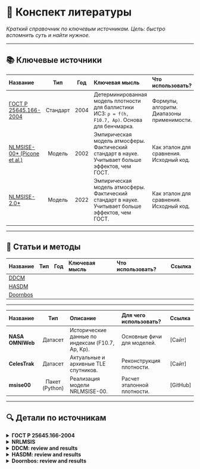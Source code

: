 # 📖 Конспект литературы

*Краткий справочник по ключевым источникам. Цель: быстро вспомнить суть и найти нужное.*

---

## 📚 Ключевые источники

| Название | Тип | Год | Ключевая мысль | Что использовать? | Ссылка |
|:---------|:---:|:---:|:---------------|:------------------|:-------|
| <a href="#gost-25645-166-2004">ГОСТ Р 25645.166-2004</a> | Стандарт | 2004 | Детерминированная модель плотности для баллистики ИСЗ: `ρ = f(h, F10.7, Ap)`. Основа для бенчмарка. | Формулы, алгоритм. Диапазоны применимости. | [PDF] |
|  <a href="#nrlmsis">NLMSISE-00* (Picone et al.) | Модель | 2002 | Эмпирическая модель атмосферы. Фактический стандарт в науке. Учитывает больше эффектов, чем ГОСТ. | Как эталон для сравнения. Исходный код. | [Сайт] |
|  <a href="#nrlmsis">NLMSISE-2.0* | Модель | 2022 | Эмпирическая модель атмосферы. Фактический стандарт в науке. Учитывает больше эффектов, чем ГОСТ. | Как эталон для сравнения. Исходный код. | [Сайт] || | | | | | |
| | | | | | |

---

## 🧪 Статьи и методы

| Название | Тип | Год | Ключевая мысль | Что использовать? | Ссылка |
|:---------|:---:|:---:|:---------------|:------------------|:-------|
|<a href="#DDCM">DDCM</a>  | | | | | |
|<a href="#HASDM">HASDM</a>  | | | | | |
|<a href="#Doornbos">Doornbos</a>  | | | | | |

---


| Название | Тип | Описание | Для чего использовать? | Ссылка |
|:---------|:---:|:---------|:-----------------------|:-------|
| **NASA OMNIWeb** | Датасет | Исторические данные по индексам (F10.7, Ap, Kp). | Основные фичи для моделей. | [Сайт] |
| **CelesTrak** | Датасет | Актуальные и архивные TLE спутников. | Реконструкция плотности. | [Сайт] |
| **msise00** | Пакет (Python) | Реализация модели NRLMSISE-00. | Расчет эталонной плотности. | [GitHub] |




---
## 🔍 Детали по источникам
<details>
<summary id="gost-25645-166-2004">
    <strong>ГОСТ Р 25645.166-2004</strong>
</summary>
<br>

Модель плотности атмосферы для высот **120–1500 км**. Задача: по известным значениям $(\vec{r}, t, \text{солнечная активность})$ вычислить плотность атмосферы $\rho$.  

---

### 📊 **1. Ключевые параметры**

Модель требует три главных параметра, определяющих состояние атмосферы:

* **Высота над поверхностью Земли** $h$, км.
* **Радиопоток Солнца на длине волны 10,7 см** $F_{10.7}$, единицы $10^{-22}$ Вт/(м²·Гц).  
  - Индекс солнечной активности, коррелирует с УФ-излучением, нагревающим верхнюю атмосферу.
  - Используется среднесуточное значение $F_{10.7}$ и 81-дневное средневзвешенное $F_{81}$.
* **Индекс геомагнитной возмущенности** $K_p$ (среднесуточный) или $k_{3h}$ (трёхчасовой).

---

### 📌 **2. Основные определения**

* $F_{10.7}$ — среднесуточный индекс солнечной активности  
* $F_{81}$ — средневзвешенный индекс за 81 день  
* $F_0$ — фиксированный уровень солнечной активности (кратный 25)  
* $K_p$ — среднесуточный планетарный индекс геомагнитной возмущенности  
* $k_{3h}$ — трёхчасовой индекс геомагнитной возмущенности  
* $h$ — высота над поверхностью Земли, км  
* $\rho_n$ — ночная плотность атмосферы  
* $K_0, K_1, K_2, K_3, K_4$ — коэффициенты, учитывающие разные циклические и возмущающие эффекты  
---
### ⚙️ **3. Формула плотности атмосферы**

Полная модель для плотности атмосферы $\rho = \rho_n \cdot K_0 \cdot (1 + K_1 + K_2 + K_3 + K_4)$


Где:

1. **$\rho_n$ — ночная плотность**  
$\rho_n = \rho_0 \cdot \exp(a_0 + a_1 h + a_2 h^2 + a_3 h^3 + a_4 h^4 + a_5 h^5 + a_6 h^6)$  
- $\rho_0 = 1.58868 \cdot 10^{-8}$ кг/м³ (на высоте 120 км)  

2. **$K_0$ — корректировка по уровню солнечной активности**  
$K_0 = 1 + l_0 + l_1 h + l_2 h^2 + l_3 h^3 - l_4 h^4 \cdot \frac{F_{81} - F_0}{F_0}$

3. **$K_1$ — суточный эффект**  
$K_1 = (c_0 + c_1 h + c_2 h^2 + c_3 h^3 + c_4 h^4) \cdot \cos^{n_0 + n_1 h + n_2 h^2}(\phi/2 )$
- $\phi$ - центральный угол между $max(\rho)$ и точкой пространства
4. **$K_2$ — полугодовой эффект**  
$K_2 = (d_0 + d_1 h + d_2 h^2 + d_3 h^3 + d_4 h^4) \cdot A(d)$

$A(d) = A_0 + A_1 d + A_2 d^2 + A_3 d^3 + A_4 d^4 + A_5 d^5 + A_6 d^6 + A_7 d^7 + A_8 d^8$
- d - число суток от начала года

5. **$K_3$ — влияние радиопотока Солнца**  
$K_3 = (b_0 + b_1 h + b_2 h^2 + b_3 h^3 + b_4 h^4) \cdot \dfrac{F_{10.7} - F_{81}}{F_{81} + |F_{10.7} - F_{81}|}$

6. **$K_4$ — геомагнитная возмущенность**  
$K_4 = (e_0 + e_1 h + e_2 h^2 + e_3 h^3 + e_4 h^4)(e_5 + e_6 K_p + e_7 K_p^2 + e_8 K_p^3)$

### 📊 **4. Коэффициенты модели**

- Коэффициенты $(a_i, b_i, c_i, d_i, e_i)$ задаются таблично для **семи фиксированных уровней солнечной активности** $F_0 = 75, 100, 125, 150, 175, 200, 250$.
- Высотные диапазоны применения коэффициентов:
  1. Первый диапазон: 120–<X₁> км
  2. Второй диапазон: X₁–1500 км  

---

### ⏱ **5. Запаздывание эффектов**

- Солнечная активность: $\Delta t_F = 1.7$ суток  
- Геомагнитная активность:
  - Среднесуточный $K_p$: $\Delta t_{K_p} = 0.6$ суток  
  - 3-часовой $k_{3h}$: $\Delta t_{k} = 0.25$ суток  


---

### 🔗 **6. Циклические эффекты и соответствие коэффициентам**

| Эффект | Коэффициент | Комментарий |
|--------|------------|-------------|
| Вековое изменение плотности (11-летний цикл) | $K_0$ | Через отклонение $F_{10.7}-F_0$ |
| Суточный эффект | $K_1$ | Через косинус функции и фазовый сдвиг |
| Полугодовой эффект | $K_2$ | Через множитель $A(d)$ |
| Радиоизлучение Солнца | $K_3$ | Через отклонение $F_{10.7}-F_{81}$ |
| Геомагнитная активность | $K_4$ | Через $K_p$ или $k_{3h}$ |

---

### ⚙️ 7. Общая формула для нижней атмосферы

Для **высот менее 120 км** пространственно-временные вариации плотности **не учитываются**. Плотность атмосферы $\rho(h)$ задается как:

$\rho(h) = {a_{0i}}{\exp\Big(k_{1i} \cdot (h - h_i) + k_{2i} \cdot (h - h_i)^2\Big)}$

Где:

- $h$ — высота над поверхностью Земли, км  
- $a_0, k_1, k_2$ — коэффициенты модели, зависящие от слоя  
- $h_0$fd — нижняя граница слоя  
- Слои нумеруются $j = 1..4$, см. таблицу ниже  

![График плотности](image/rhomini.png)


Коэффициенты для высот 0–60 км аппроксимированы по ГОСТ 4401.  
Для 60–120 км коэффициенты уточнены по данным торможения ИСЗ и согласованы с данными на 60 км.  

1. Выбирается слой $j$, в который попадает высота $h$.  
2. Подставляются $a_0, k_1, k_2, h_{0}$ в формулу $\rho(h)$.  
3. Получается плотность атмосферы $\rho$ для данной высоты.  
</details>

<details>
<summary id="nrlmsis">
    <strong>NRLMSIS</strong>
</summary>
<br>

Модель **NRLMSIS** (последняя версия NRLMSIS 2.0, 2020) — это эмпирическая модель атмосферы Земли, охватывающая высоты от **0 до 1000 км** (в расширенной версии — до 2000 км).  
Она широко используется в космической баллистике, радиоастрономии, спутниковой навигации и при расчётах торможения ИСЗ.

---

### 📊 **1. Ключевые параметры входа**

Модель требует следующих параметров для вычисления атмосферных характеристик:

* **Высота над поверхностью Земли** $h$, км (0–1000/2000 км).  
* **Географические координаты**:
  - Географическая широта $\varphi$, градусы.  
  - Географическая долгота $\lambda$, градусы.  
* **Время**:
  - Дата в формате «год + день года» (DOY).  
  - Всемирное время (UT), часы.  
* **Солнечные индексы**:
  - $F_{10.7}$ — индекс солнечной активности за день наблюдения.  
  - $F_{10.7a}$ — 81-дневное сглаженное значение $F_{10.7}$.  
* **Геомагнитная активность**:
  - $Ap$ — 3-часовой или среднесуточный планетарный индекс геомагнитной активности.

---

### 📌 **2. Основные определения**

* $F_{10.7}$ — индекс солнечной активности, Вт/(м²·Гц).  
* $F_{10.7a}$ — сглаженное среднее $F_{10.7}$ за 81 день.  
* $Ap$ — индекс геомагнитной возмущённости.  
* $h$ — высота над поверхностью Земли, км.  
* $\varphi, \lambda$ — географические координаты.  
* $DOY$ — номер дня в году (1–365/366).  
* $UT$ — всемирное время.  

---

### ⚙️ **3. Физические выходные параметры**

Модель вычисляет:  

1. **Температуру:**
   - $T_n(h)$ — нейтральная температура атмосферы (К).  
   - $T_i(h)$ — ионная температура (К).  

2. **Концентрации основных компонентов:**
   - $n(N_2)$ — молекулярный азот.  
   - $n(O_2)$ — кислород.  
   - $n(O)$ — атомарный кислород.  
   - $n(He)$ — гелий.  
   - $n(H)$ — водород.  
   - $n(Ar)$ — аргон.  
   - $n(N)$ — атомарный азот.  

3. **Общая масса атмосферы:**
   - $\rho(h)$ — массовая плотность атмосферы (кг/м³).  

---

### 📊 **4. Основные эффекты, учитываемые моделью**

| Эффект | Где учитывается |
|--------|-----------------|
| Суточные и сезонные вариации | через $\varphi, \lambda, UT, DOY$ |
| Солнечная активность (81-дневная и текущая) | через $F_{10.7}$ и $F_{10.7a}$ |
| Геомагнитная активность | через индекс $Ap$ |
| Высотная структура атмосферы | через эмпирические аппроксимации для каждой компоненты |
| Долгосрочные климатические тренды | в последних версиях модели учтены статистически |

---

### ⚙️ **5. Общий принцип расчёта**

1. На основе входных данных (высота, широта, долгота, UT, DOY) определяется **базовая структура атмосферы**.  
2. Вносятся поправки:  
   * на солнечную активность ($F_{10.7}, F_{10.7a}$),  
   * на геомагнитную активность ($Ap$),  
   * на сезонные и суточные эффекты.  
3. Рассчитываются:
   * температурный профиль,  
   * плотности отдельных газов,  
   * суммарная плотность атмосферы.  

---

### 🔗 **6. Отличия от ГОСТ Р 25645.166-2004**

| Характеристика | ГОСТ 25645.166 | NRLMSIS |
|----------------|----------------|---------|
| Диапазон высот | 0–1500 км | 0–1000 (2000) км |
| Основные параметры | $F_{10.7}$, $K_p/k_{3h}$ | $F_{10.7}$, $F_{10.7a}$, $Ap$ |
| Циклические эффекты | 11-летний, суточный, полугодовой, геомагнитный | Суточные, сезонные, солнечные, геомагнитные |
| Выходные параметры | Плотность атмосферы $\rho$ | $\rho$, $T_n$, $T_i$, концентрации $N_2, O_2, O, He, H, Ar, N$ |
| Обновления | Статический набор коэффициентов | Постоянно обновляемая эмпирическая модель |

---

</details>


<details>
<summary id="DDCM">
    <strong>DDCM: review and results</strong>
</summary>
<br>

Мы неидеально умеем прогонозировать **LEO** (*Low Earth Orbit*). Это связано с плотностью верхней атмосферы. Авторы рассмотрели метод прямой коррекции плотности (*Direct Density Correction Method, DDCM*). Данный метод использует данные из TLE для уточнения модели атмосферы. Авторы построили поправки к моделям **GOST** и **NRLMSIS-00** на сетке по дням за 4 года (декабрь 1999 – ноябрь 2003), также предложили подходы к прогнозированию их. Эффективность метода *DDCM* оценивалась путем сравнения орбит, рассчитанных с учетом этих поправок и без них, а также с моделью **HASDM** (*High-Accuracy Satellite Drag Model*).

### **1. Введение**

- Воздействие солнца и магнитные возмущения - основные причины
- **DDCM** (1980) - попытка повысить точность расчетов, используя оперативные поправки к атмосфере. $\rho = \rho_m + \delta \rho$
- $\min\sum_{i=1}^{n}F_i(\vec{x}, \rho_m,\delta \rho(h, \phi, \lambda, t))$, где $\vec{x}$ вектор состояния.

### **2. Методы**

- Использование и преобразование TLE.
- Упращения:
  1) Поправки зависят только от высоты.
  2) Линейная функция. $\delta \rho/\rho(h,t) = b_1(t) + b_2(t) (h-400)/200$.

- **Баллистический коэффициент** $k = C_d S / m, C_d$ - коэф. сопротивления.
- Если модель неверная,то ошибки переходят в баллистический коэф.


### **3. Результаты**
- Поправки строились для модели ГОСТ (500 cпутников) и NRLMSIS-00 (16 спутников - из-за вычислительной сложности) за 4 года.
- Ошибки моделей
  - на высоте 200км - около 10%
  - на 600км - до 22-24%
  - на больших высотах до 70%
- формулы среднеквадратичных отклонениях в %:
  - $\sigma_{gost} = 6.23 + 0.0243$
  - $\sigma_{nrlmsis} = 1.04 + 0.0373$
- Для спутника Starshine 3 разброс значений баллистического коэффициента уменьшился с 12.8% до 2.8%
- Для 25 спутников в модели NRLMSIS-00 разброс уменьшился в 2-5.6 раза
- Для всех спутников (данные за 4 года):
  - До поправки: $\sigma \approx 23.4$%
  - После поправки: $\sigma \approx 14.4$%
- Для прогнозов орбит:
  - В возмущённый год (2000) точность улучшилась в 1.77–2 раза
  - В спокойный год (2002) — в 1.4–1.7 раза
  - Для предсказания времени входа Starshine 1 ошибки сократились в 5.7 раза.

**HASDM** корректирует не саму плотность, а температурный профиль, и затем пересчитывает плотность через модель Jacchia. **DDCM** корректирует непосредственно плотность. Сравнение баллистических коэффициентов показало: различия между ними ~1.3%.

- Для некоторых спутников поправки не помогают. Например, когда баллистический коэффициент колеблется независимо от атмосферы (вращение)
- 

</details>





<details>
<summary id="HASDM">
    <strong>HASDM: review and results</strong>
</summary>
<br>

Атмосфрное сопротивление - главный источник ошибок в прогнозировании траекторий спутников с низким перигеем (Высота меннее 600км). Существующие модели плотности атмосферы имеют ошибки 15-20%, ак следствие, ошибки критичны в планировании маневров, избежании столкновений, наведение телескопов и тп. Проект планировал улучшить способность ВВС США точно предсказывать орбиты. Проект был завершен в 2002 году. Идея появилась ещё 1995г. 

Вместо использования статических моделей атмосферы, **HASDM** оценвает и прогнозирует глобальное поле плотности атмосферы в режиме, близкому к реальному. Для этого используется алгоритм **Dynamic Calibration Atmosphere(DCA)**. DCA  анализируют влияние сопротивление атмосферы на траектории группы "Калибровочных спутников" - неактивные спутники и обломки на низких орбитах. Для прогноза на 3 дня модель использует солнечный индекс $E_{10.7}$ (аналог $F_{10.7}$) и геомагнитный индекс $a_p$. 


### **1. Введение**
Оценка поправки к термосфере(чем выше плотность термосферы, тем быстрее объекты теряют высоту)

#### Баллистический коэффициент В

- Показывает насколько сильно объект подвержен влиянию атмосферного сопротивления. Чем он больше, тем сильнее атмосфера тормозит объект.
- **В** является искомым параметром в процессе OD (как скорость и координаты).

$$\begin{aligned} a_d = \frac{1}{2} B \rho v^2 \end{aligned}$$

- Произведение $\rho_{model} B_{model}$ стремиться быть равным $\rho_{true}B_{true}$

$$\begin{aligned} \rho_{true} \approx \rho_{model}  \dfrac{B_{model}}{B_{true}} = \rho_{model} B_{scale} \end{aligned}$$
где $B_{scale}$- маштабированный баллистический коэффициент.

- У спутниках на разных орбитах графики $B_{scale}$ во времени показывают схожие тренды. Значит  $B_{scale}$ одного спутника можно использовать для глобальных коррекций модельной плотности !!!!
- Используется 75 спутников, имеющие следующие результаты
  - Снижение ошибки на текущий момент на 32%
  - Снижение ошибки прогноза на 1 день на 25%
- $B_{true}$ - находят из усреднения за долгое время

PS - полагается, что $B_{true} = const$, однако в случае вращения это не так. 
далее это учитывается SSB.
### **2. Метод**
Объединены 2 процесса
1) Опредление орбиты - получение $B_{model}$.
2) Оценка плотности - анализ временных рядов $B_{scale}$ для коррекции атмосферы.
Метод WLS находит глобальные поправки плотности атмосферы, а также вектор состояния для каждого калибровочного спутника.

Одним преимуществом метода - прямая работа с данными (азимут, угол места, дальность, скорость сближения).

- Используется базовая термосферная модель Jacchia 1970 года.
- Оценивается 13 глобальных параметров поправки плотности!!!

#### Сегментирование решения
Термосфера меняется очень динамично, особенно во время геомагнитных бурь. Усреднение параметров за 1.5 дня смазывает эти быстрые изменения. РЕШЕНИЕ: поправки к плотности - каждые 3 часа внтри интервала в 1.5 дня. Тем самым, алгоритм видит эти быстрые изменения плотности. * нагрев атмосферы в полярных регионах может резко менять плотность.

### **3. Коррекция плотности через температуру**

**Цель:** Преобразовать данные о движении спутников в поправки к глобальному полю плотности атмосферы.

**Ключевые параметры:**
- **`T_∞`** – экзосферная температура. Определяет **общий уровень плотности** (bias term).
- **`T_x`** – температура точки перегиба (на 125 км). Определяет **градиент плотности** по высоте (slope term).

**Структура поправки:**
- DCA оценивает **13 коэффициентов** каждые 3 часа.
- Поправки выражаются через сферические гармоники по широте и местному солнечному времени.

**Формулы коррекции:**
1.  **Базовая температура $T_c$ ночная минимальная экзосферная температура.** 
    $$
    T_c = 214 + 1.88\cdot E_{10.7} + 4.23\cdot \overline{E_{10.7}} - 0.01 \cdot(E_{10.7})²
    $$
    было $$ T_c = 383 + 3.32\cdot F_{10.7} + 1.8 \cdot(F_{10.7} - \overline{F_{10.7}})$$
2.  **Локальная экзосферная температура:**
    $$
    T_∞ = T'_c \cdot D(\delta,\varphi,\lambda) + ΔT_G(a_p) + ΔT_S(t)
    $$
    где $D(\delta,\varphi,\lambda)$ - фукнция суточной вариации, $T'_c = T_c + \Delta T_c(\varphi, \lambda, t)$ - раскладывается в сферические гармоники до степени N = 2 -> 9 коэф.
3.  **Температура точки перегиба (125 км):**
    $$
    T_x = 444.38 + 0.02386 \cdot T_∞ - 392.83 \cdot exp(-0.002136 \cdot T_∞) \\
    T''_x = T_x + \Delta T_x(\varphi,\lambda, t)
    $$
    где $\Delta T_x(\varphi,\lambda, t)$ - раскладывается в сферические гармоники до N = 1 -> 4 коэф.
  
**Физический смысл:**

Изменения:
- $T_∞$ ≈ постоянный множитель к плотности (корректирует "смещение").
- $T_x$ ≈ изменение масштаба высоты (корректирует "наклон" профиля)

Независимые поправки:

- $\Delta T_c$ влияет → $T'_c → T'_∞$ → плотность выше ~250 км (bias)
- $\Delta T_x$ влияет → $T''_x →$ градиент температуры → наклон профиля плотности (slope)


$$log(ρ_{corrected}) ≈ log(ρ_{jacchia}) + A(\varphi,\lambda, t) + B(\varphi,\lambda, t)\cdot z$$

**Алгоритм оценки коэффициентов:**

DCA решает систему уравнений методом наименьших квадратов:
$$\min_{K_{..},C_{..}} \sum_{i,t} [ρ_{observed}^i(t) - ρ_{model}^i(t, C_{10}...C_{22}, K_{10}...K_{11})]^2
$$


###  **4. Временная архитектура HASDM: 3-уровневая система**

**1. Уровень сегментов (3 часа)**
- Оценка 13 параметров плотности (ΔT_c, ΔT_x)
- Уловить быстрые изменения (бури, приливы)
- Причина:
  - Разрешает полусуточные/терсуточные гармоники
  - Минимальный интервал при достаточной наблюдаемости от 75 спутников

**2. Уровень фит-спана (1.5 суток)**
- Определение орбиты и среднего B для каждого спутника
- Точно привязать траекторию к наблюдениям
- Баланс между накоплением данных и минимизацией накопления ошибок модели

**3. Уровень прогноза (3 суток)**
- Прогноз параметров плотности(след раздел)
- Оперативное предсказание эволюции атмосферы
- Предел надежного прогноза солнечно-геомагнитных индексов

**Синтез:** DCA решает задачу на всем 1.5-суточном интервале, но внутри него параметры плотности "пересчитываются" каждые 3 часа, что дает детальную временную развертку состояния атмосферы.

### **5. Density Prediction Technique (Прогноз плотности)**

**Цель:** Предсказать 13 параметров DCA на 3 дня вперед.

**Источники данных:**
- Прогноз солнечного индекса `E₁₀.₇` (от SOLAR2000)
- Прогноз геомагнитного индекса `a_p`
- История параметров DCA за ~27 дней

**Двухэтапный алгоритм:**

1.  **Анализ истории (~27 дней) для каждого из 13 параметров:**
    - **Фурье-анализ:** Выделяет периодические компоненты (суточные, полусуточные гармоники)
    - **Вейвлет-анализ:** Выделяет нестационарные компоненты (бури, кратковременные всплески)
    - **Тренд:** Медленные изменения

2.  **Экстраполяция с коррекцией:**
    - Базовый прогноз = экстраполяция тренда и гармоник
    - **Корректировка** на основе прогнозируемых значений `E₁₀.₇` и `a_p`
    - Фильтр "знает" из истории, как параметры реагируют на изменения индексов

**Суть подхода:** 
`Прогноз = (Математическая_экстраполяция_прошлого) + (Физическая_поправка_на_прогноз_солнечной_активности)`

**Результат:** Временные ряды 13 параметров на 72 часа вперед с шагом 3 часа → Прогноз глобального поля плотности.

### **6. Результаты: Улучшение точности траекторий**

**Метрики оценки:**
- **Точность положения (VMAG):** Насколько далеко прогноз от истины
- **Реалистичность ошибки (δS/σS):** Соответствие прогноза ошибки реальной ошибке
- **Стабильность B:** Колебания баллистического коэффициента (индикатор качества плотности)

**Ключевые результаты:**
- **Снижение ошибки положения:** До 43% на 6 часов, до 25% на 1 день
- **Рост реалистичности ошибки:** До 77% (ковариация перестала быть излишне оптимистичной)  
- **Снижение вариаций B:** На 65% (плотность скорректирована хорошо)

**Главный вывод:**
HASDM дает значительное улучшение на сроках до 18-36 часов. Для максимальной точности рекомендуется использовать вместе с SSB. Безопасность космических операций требует точного учета атмосферного сопротивления. HASDM доказал практическую возможность такого учета.

### **PS. DCA vs SSB**

**DCA (Dynamic Calibration Atmosphere) - исправляет АТМОСФЕРУ**
- Анализирует торможение 75+ калибровочных спутников
- Создает точную карту плотности атмосферы для ВСЕХ спутников
- Тем самым "Исправляет ошибки среды"

**SSB (Segmented Solution for Ballistic coefficient) - исправляет ОБЪЕКТ**  
- Разбивает траекторию на отрезки по 0.5-3 часа и для каждого находит свой B
- Таким образом, уточняет баллистический коэффициент КОНКРЕТНОГО спутника
- "Исправляет ошибки модели объекта"

**Ключевое отличие:**
- **DCA** улучшает точность для ВСЕХ объектов (даже тех, за которыми плохо следят)
- **SSB** дает максимальную точность для КОНКРЕТНЫХ объектов (при наличии хорошего покрытия данными)

**Идеальная схема:** DCA (исправили атмосферу) → SSB (уточнили параметры объекта)

</details>


<details>
<summary id="Doornbos">
    <strong>Doornbos: review and results</strong>
</summary>
<br>

Работа посвещена проблеме определения плотности и ветров в термосфере - верхнем слое атмосферы, где сопротивление воздуха существенно влияет на орбиты спутников, их срок службы и точность наблюдательных миссий. Традиционные модели термосферы неточные из-за нехватки измерений и сложности взаимодействия с солнечной активностью. Автори использует данные о динамике спутников: усредненные орбитальные элементы (TLE) и высокоточные акселорометрические измерения с миссий CHAMP и GRACE, чтобы разрабатывать алгоритмы для вычисления плотности и боковых ветров.

Результатом стало создание методов, позволяющих получать более точные и детальные данные о термосфере, чем раньше, а также калибровать существующие эмпирические модели (MSIS, DTM). Работа показала сильные и слабые стороны разных источников данных: TLE дают глобальный охват, но низкую точность, а акселерометры обеспечивают высокое качество, но ограниченны отдельными миссиямию.


### **1. Введение**
Ошибки в моделях напрямую влияют на требования к запасу топлива, планированию наземных наблюдений и безопасности орбитальной инфраструктуры
#### Основные задачи термосферных моделей 
- Предсказания орбит и времени жизни(re-entry, манёвры, орбитальное обслуживание)
- Точность миссий ДЗЗ (радиолокационная и лазерная альтиметрия, InSAR, гравиметрия)
- Исследования солнечно-земных взаимодействий

#### Измерения плотности и ветра из динамики спутников
Классический подход - анализ орбитальных возмущений(например, TLE). Данные доступны для тысячи объектов. Имеют большие погрешности и низкое разрешение.

Другой подход с ипользованием прямых измерений акселерометров (CHAMP, GRACE). Данный способ позволяет оценить плотность до 5-10%. При благоприятных условиях возможно определить боковые ветра. (50-100 м/с точностью).

#### ОСНОВНЫЕ ПРОБЛЕМЫ

- Термосферные модели **(MSIS, DTM) систематически дают смещения** в плотности до 30–50%, **особенно в условиях низкой солнечной активности** (2008–2009 гг.).
- В период глубокого минимума плотность оказалась аномально низкой — модели не воспроизводили эти значения.


### **2. Процессы формирующие главные пространственно-временные вариации**

**Термосфера** — это суммарный отклик на сочетание: **солнечного EUV, геомагнитных бурь и волн из нижних слоёв.**


1) **Солнечное EUV/рентген-нагрeвание**

Главный внешний источник энергии термосферы — EUV/X-ray. Его вариабельность даёт большие изменения плотности: *между минимумом и максимумом 11-летнего цикла плотность на высоте 500 км может изменяться до 20 раз*; 27-дневные вариации (солнечная ротация) — также выражены.

2) **Геомагнитная активность (шторма, осадки частиц, Джоулево нагревание)**

При штормах энергия депонируется в полярных зонах (Joule heating, осадок электронами), что может вызвать всплески плотности до порядка величины и доминировать над обычной суточной вариацией. Эти эффекты быстрые (часы–сутки) и сильно латитудно-локализованы.

3) **Волновая и нижнеатмосферная связь (приход приливов/планетарных волн)**

Суточные приливы, возбуждённые в стратосфере/мезосфере, достигают термосферы и формируют суточный «дневной бугор» (максимум вблизи под-солнечной точки, с лагом ~2 ч). На ~500 км дневно-ночная разность плотности может быть до 5 раз.

4) **Сезональность и полу-годовая (semi-annual) вариация**

Наблюдаются пики плотности около равноденствий (апрель, октябрь) — полу-годовой компонент заметен особенно при низкой солнечной активности. Амплитуда сезонных/полугодовых компонент и их взаимодействие с LST/экзосферной температурой учитываются в калибровках моделей.

5) **Вертикальная композиция (He-зима)**

Выше ~600–800 км появляются эффекты переноса лёгких компонентов (гелий): зимой формируется «winter helium bulge» — пик плотности над зимним полушарием из-за больших масштаб-высот He. Это меняет зависимость плотности от высоты и латитуды.



### **3. Используемые параметры**

- F10.7 — самый распространённый прокси для EUV в эмпирических моделях, но это радио-флюкс, не прямая EUV-спектроскопия; поэтому модели, использующие несколько EUV-проксей (JB2006/JB2008) показывают заметное улучшение.

- Geomagnetic indices: $a_p, K_p, Dst$ — используются для учёта штормовых возмущений.

- Всякие доп наборы наблюдений и калибровки. Каждый источник имеет свои систематические ошибки и разрешение.

В Моделях Jacchia / CIRA / Jacchia-Bowman (JB) — ранние подходы, параметризация через экзосферную температуру и простые прокси ($F_{10.7}, a_P$). NRLMSISE-00 - обычные параметры. JB2006 / JB2008 — более новые версии, использующие множественные EUV-прокси; заметно улучшили точность по сравнению с «прародителями». 

HASDM / HASDM-style assimilation — модели с ассимиляцией спутниковых наблюдений (Space Surveillance), дают лучшие RMS-ошибки за счёт реального подгона под данные. HASDM показывает ошибки порядка 6–8% в диапазоне 200–800 km (в лучших конфигурациях с большим числом калибровочных объектов).

**Долгосрочные тренды:** наблюдается снижение плотности ~2–5%/десятилетие (возможная роль роста ПГГ в нижней атмосфере), что не учитывается в старых моделях и даёт систематический оффсет.


Эмпирические модели хороши в воспроизведении трендов, но содержат систематические смещения (десятки %) — калибровка по спутниковым данным (акселерометры, TLE, SLR) сокращает RMS-ошибки с десятков процентов до ≈10–15% или лучше (HASDM ≈6–8%).

Главные ограничения — ошибки в B/геометрии, газ-поверхностный обмен, выбор прокси (F10.7 ≠ полный EUV) и отсутствие учёта долгосрочных трендов; комплексная калибровка даёт наилучший практический результат.


</details>
